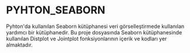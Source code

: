 # PYHTON_SEABORN

Pyhton'da kullanılan Seaborn kütüphanesi veri görselleştirmede kullanılan yardımcı bir kütüphanedir.
Bu proje dosyasında Seaborn kütüphanesinde kullanılan Distplot ve Jointplot fonksiyonlarının içerik ve kodları yer almaktadır. 
